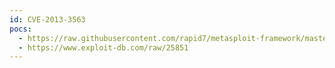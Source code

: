 ```yaml
---
id: CVE-2013-3563
pocs:
  - https://raw.githubusercontent.com/rapid7/metasploit-framework/master/modules/exploits/windows/misc/lianja_db_net.rb
  - https://www.exploit-db.com/raw/25851
---
```

